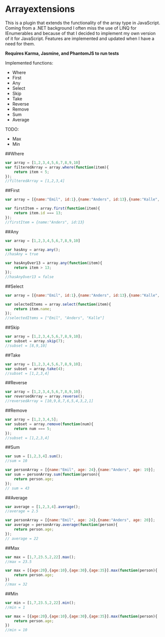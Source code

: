 # Arrayextensions
This is a plugin that extends the functionality of the array type in JavaScript. Coming from a .NET background I often miss the use of LINQ for IEnumerables and because of that I decided to implement my own version of it for JavaScript. Features are implemented and updated when I have a need for them.

**Requires Karma, Jasmine, and PhantomJS to run tests**

Implemented functions:

<ul>
	<li>Where</li>
	<li>First</li>
	<li>Any</li>
	<li>Select</li>
	<li>Skip</li>
	<li>Take</li>
	<li>Reverse</li>
	<li>Remove</li>	
	<li>Sum</li>
	<li>Average</li>
</ul>

TODO:
<ul>
	<li>Max</li>
	<li>Min</li>
</ul>


##Where
```javascript
var array = [1,2,3,4,5,6,7,8,9,10]
var filteredArray = array.where(function(item){
	return item < 5;
});
//filteredArray = [1,2,3,4]
```

##First
```javascript
var array = [{name:"Emil", id:1},{name:"Anders", id:13},{name:"Kalle", id:43}]

var firstItem = array.first(function(item){
	return item.id === 13;
});
//firstItem = {name:"Anders", id:13}
```


##Any
```javascript
var array = [1,2,3,4,5,6,7,8,9,10]

var hasAny = array.any();
//hasAny = true

var hasAnyOver13 = array.any(function(item){
	return item > 13;
});
//hasAnyOver13 = false
```

##Select
```javascript
var array = [{name:"Emil", id:1},{name:"Anders", id:13},{name:"Kalle", id:43}]

var selectedItems = array.select(function(item){
	return item.name;
});
//selectedItems = ["Emil", "Anders", "Kalle"]
```


##Skip
```javascript
var array = [1,2,3,4,5,6,7,8,9,10];
var subset = array.skip(7);
//subset = [8,9,10]
```

##Take
```javascript
var array = [1,2,3,4,5,6,7,8,9,10];
var subset = array.take(4);
//subset = [1,2,3,4]
```

##Reverse
```javascript
var array = [1,2,3,4,5,6,7,8,9,10];
var reversedArray = array.reverse();
//reversedArray = [10,9,8,7,6,5,4,3,2,1]
```

##Remove
```javascript
var array = [1,2,3,4,5];
var subset = array.remove(function(num){
	return num === 5;
});
//subset = [1,2,3,4]
```

##Sum
```javascript
var sum = [1,2,3,4].sum();
//sum = 10

var personArray = [{name:"Emil", age: 24},{name:"Anders", age: 19}];
var sum = personArray.sum(function(person){
	return person.age;
});
// sum = 43

```


##Average
```javascript
var average = [1,2,3,4].average();
//average = 2.5

var personArray = [{name:"Emil", age: 24},{name:"Anders", age: 20}];
var average = personArray.average(function(person){
	return person.age;
});
// average = 22

```

##Max
```javascript
var max = [1,7,23.5,2,22].max();
//max = 23.5

var max = [{age:20},{age:10},{age:30},{age:35}].max(function(person){
	return person.age;
})
//max = 32

```

##Min
```javascript
var min = [1,7,23.5,2,22].min();
//min = 1

var max = [{age:20},{age:10},{age:30},{age:35}].max(function(person){
	return person.age;
})
//min = 10

```
